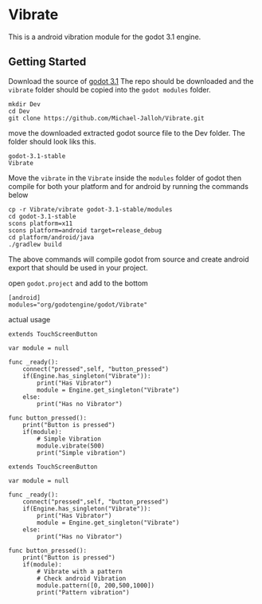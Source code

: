 # Vibrate
This is a android vibration module for the godot 3.1 engine.

## Getting Started
Download the source of [godot 3.1](https://github.com/godotengine/godot/releases/tag/3.1-stable)
The repo should be downloaded and the `vibrate` folder should be copied into the `godot modules` folder.
~~~~
mkdir Dev
cd Dev
git clone https://github.com/Michael-Jalloh/Vibrate.git
~~~~

move the downloaded extracted godot source file to the Dev folder. The folder should look liks this.
~~~~
godot-3.1-stable
Vibrate
~~~~

Move the `vibrate` in the `Vibrate` inside the `modules` folder of godot then compile for both your platform and for android by running the commands below

~~~
cp -r Vibrate/vibrate godot-3.1-stable/modules
cd godot-3.1-stable
scons platform=x11
scons platform=android target=release_debug
cd platform/android/java
./gradlew build
~~~

The above commands will compile godot from source and create android export that should be used in your project.
 
 open `godot.project` and add to the bottom 
 ~~~
[android]
modules="org/godotengine/godot/Vibrate"
 ~~~ 

actual usage

~~~
extends TouchScreenButton

var module = null

func _ready():
	connect("pressed",self, "button_pressed")
	if(Engine.has_singleton("Vibrate")):
		print("Has Vibrator")
		module = Engine.get_singleton("Vibrate")
	else:
		print("Has no Vibrator")

func button_pressed():
	print("Button is pressed")
	if(module):
		# Simple Vibration
		module.vibrate(500)
		print("Simple vibration")
~~~

~~~
extends TouchScreenButton

var module = null

func _ready():
	connect("pressed",self, "button_pressed")
	if(Engine.has_singleton("Vibrate")):
		print("Has Vibrator")
		module = Engine.get_singleton("Vibrate")
	else:
		print("Has no Vibrator")

func button_pressed():
	print("Button is pressed")
	if(module):
		# Vibrate with a pattern
		# Check android Vibration
		module.pattern([0, 200,500,1000])
		print("Pattern vibration")
~~~
